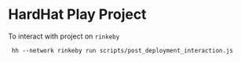 # HardHat Play Project

To interact with project on `rinkeby`

```
 hh --network rinkeby run scripts/post_deployment_interaction.js
```